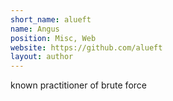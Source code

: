 ```yaml
---
short_name: alueft
name: Angus
position: Misc, Web
website: https://github.com/alueft
layout: author
---
```

known practitioner of brute force
